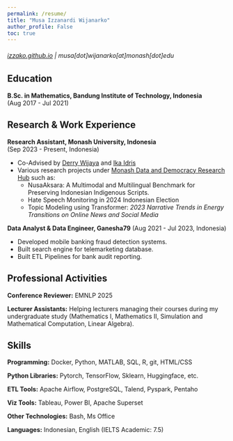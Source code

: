 ```yaml
---
permalink: /resume/
title: "Musa Izzanardi Wijanarko"
author_profile: False
toc: true
---
```


###### [ izzako.github.io](https://izzako.github.io) | musa[dot]wijanarko[at]monash[dot]edu


Education
---------

**B.Sc. in Mathematics, Bandung Institute of Technology, Indonesia**\
(Aug 2017 - Jul 2021)


Research & Work Experience
---------
**Research Assistant, Monash University, Indonesia**\
(Sep 2023 - Present, Indonesia)

- Co-Advised by [Derry Wijaya](https://www.monash.edu/indonesia/about/academic-staff/derry-wijaya#tabs__3032146-01) and [Ika Idris](https://www.monash.edu/indonesia/about/academic-staff/ika-idris)
- Various research projects under [Monash Data and Democracy Research Hub](https://www.monash.edu/indonesia/our-research/data-democracy-research-hub) such as:
  - NusaAksara: A Multimodal and Multilingual Benchmark for Preserving Indonesian Indigenous Scripts.
  - Hate Speech Monitoring in 2024 Indonesian Election
  - Topic Modeling using Transformer: *2023 Narrative Trends in Energy Transitions on Online News and Social Media*
  
**Data Analyst & Data Engineer, Ganesha79** 
(Aug 2021 - Jul 2023, Indonesia)

- Developed mobile banking fraud detection systems.
- Built search engine for telemarketing database.
- Built ETL Pipelines for bank audit reporting.

Professional Activities
------
**Conference Reviewer:** EMNLP 2025

**Lecturer Assistants:** Helping lecturers managing their courses during my undergraduate study (Mathematics I, Mathematics II, Simulation and Mathematical Computation, Linear Algebra).

Skills
------
**Programming:** Docker, Python, MATLAB, SQL, R, git, HTML/CSS

**Python Libraries:** Pytorch, TensorFlow, Sklearn, Huggingface, etc.

**ETL Tools:** Apache Airflow, PostgreSQL, Talend, Pyspark, Pentaho

**Viz Tools:** Tableau, Power BI, Apache Superset

**Other Technologies:** Bash, Ms Office

**Languages:** Indonesian, English (IELTS Academic: 7.5)


